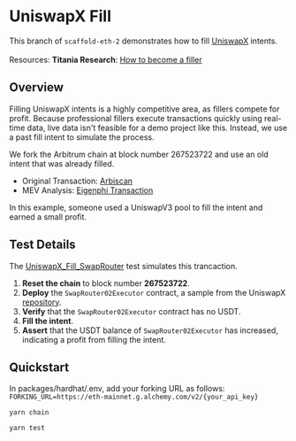 # UniswapX Fill

This branch of `scaffold-eth-2` demonstrates how to fill [UniswapX](https://docs.uniswap.org/contracts/uniswapx/overview) intents.
<br></br>
Resources: **Titania Research**: [How to become a filler ](https://titaniaresear.ch/how-to-become-a-filler)

## Overview

Filling UniswapX intents is a highly competitive area, as fillers compete for profit. Because professional fillers execute transactions quickly using real-time data, live data isn't feasible for a demo project like this. Instead, we use a past fill intent to simulate the process.

We fork the Arbitrum chain at block number 267523722 and use an old intent that was already filled.
 - Original Transaction: [Arbiscan](https://arbiscan.io/tx/0xe54b1a83b816bc2eb0fec9f3c7c1794030dcd5e57778f019b74d6d3133441b75)
- MEV Analysis: [Eigenphi Transaction](https://eigenphi.io/mev/eigentx/0xe54b1a83b816bc2eb0fec9f3c7c1794030dcd5e57778f019b74d6d3133441b75)

In this example, someone used a UniswapV3 pool to fill the intent and earned a small profit.

## Test Details

The [UniswapX_Fill_SwapRouter](https://github.com/moltam89/scaffold-eth-2/blob/e887f28a02f87da67d25ecf2183ef3bb20d6e1fa/packages/hardhat/test/UniswapX_Fill_SwapRouter.ts) test simulates this trancaction.

1. **Reset the chain** to block number **267523722**.
2. **Deploy** the `SwapRouter02Executor` contract, a sample from the UniswapX [repository](https://github.com/Uniswap/UniswapX/blob/main/src/sample-executors/SwapRouter02Executor.sol).
3. **Verify** that the `SwapRouter02Executor` contract has no USDT.
4. **Fill the intent**.
5. **Assert** that the USDT balance of `SwapRouter02Executor` has increased, indicating a profit from filling the intent.

## Quickstart

In packages/hardhat/.env, add your forking URL as follows: `FORKING_URL=https://eth-mainnet.g.alchemy.com/v2/{your_api_key}`

```
yarn chain
```

```
yarn test
```
